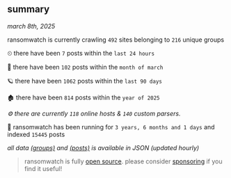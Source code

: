 
## summary
_march 8th, 2025_

ransomwatch is currently crawling `492` sites belonging to `216` unique groups

⏲ there have been `7` posts within the `last 24 hours`

🦈 there have been `102` posts within the `month of march`

🪐 there have been `1062` posts within the `last 90 days`

🏚 there have been `814` posts within the `year of 2025`

_⚙️ there are currently `118` online hosts & `140` custom parsers._

🦕 ransomwatch has been running for `3 years, 6 months and 1 days` and indexed `15445` posts

_all data  [(groups)](http://ransomwhat.telemetry.ltd/groups) and [(posts)](http://ransomwhat.telemetry.ltd/posts) is available in JSON (updated hourly)_

> ransomwatch is fully [open source](https://github.com/joshhighet/ransomwatch#ransomwatch--). please consider [sponsoring](https://github.com/sponsors/joshhighet) if you find it useful!
